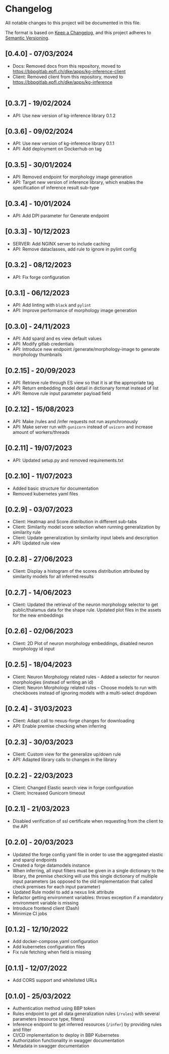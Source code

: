 # Changelog

All notable changes to this project will be documented in this file.

The format is based on [Keep a Changelog](https://keepachangelog.com/en/1.0.0/),
and this project adheres to [Semantic Versioning](https://semver.org/spec/v2.0.0.html).

## [0.4.0] - 07/03/2024

- Docs: Removed docs from this repository, moved to https://bbpgitlab.epfl.ch/dke/apps/kg-inference-client
- Client: Removed client from this repository, moved to https://bbpgitlab.epfl.ch/dke/apps/kg-inference
- 
## [0.3.7] - 19/02/2024

- API: Use new version of kg-inference library 0.1.2

## [0.3.6] - 09/02/2024

- API: Use new version of kg-inference library 0.1.1
- API: Add deployment on Dockerhub on tag

## [0.3.5] - 30/01/2024

- API: Removed endpoint for morphology image generation
- API: Target new version of inference library, which enables the specification of inference result sub-type

## [0.3.4] - 10/01/2024

- API: Add DPI parameter for Generate endpoint

## [0.3.3] - 10/12/2023

- SERVER: Add NGINX server to include caching
- API: Remove dataclasses, add rule to ignore in pylint config

## [0.3.2] - 08/12/2023

- API: Fix forge configuration

## [0.3.1] - 06/12/2023

- API: Add linting with `black` and `pylint`
- API: Improve performance of morphology image generation

## [0.3.0] - 24/11/2023

- API: Add sparql and es view default values
- API: Modify gitlab credentials
- API: Introduce new endpoint /generate/morphology-image to generate morphology thumbnails

## [0.2.15] - 20/09/2023

- API: Retrieve rule through ES view so that it is at the appropriate tag
- API: Return embedding model detail in dictionary format instead of list
- API: Remove rule input parameter payload field

## [0.2.12] - 15/08/2023

- API: Make /rules and /infer requests not run asynchronously
- API: Make server run with `gunicorn` instead of `uvicorn` and increase amount of workers/threads

## [0.2.11] - 19/07/2023

- API: Updated setup.py and removed requirements.txt

## [0.2.10] - 11/07/2023

- Added basic structure for documentation
- Removed kubernetes yaml files

## [0.2.9] - 03/07/2023

- Client: Heatmap and Score distribution in different sub-tabs
- Client: Similarity model score selection when running generalization by similarity rule
- Client: Update generalization by similarity input labels and description
- API: Updated rule view

## [0.2.8] - 27/06/2023

- Client: Display a histogram of the scores distribution attributed by similarity models for all
  inferred results

## [0.2.7] - 14/06/2023

- Client: Updated the retrieval of the neuron morphology selector to get public/thalamus data
  for the shape rule. Updated plot files in the assets for the new embeddings

## [0.2.6] - 02/06/2023

- Client: 2D Plot of neuron morphology embeddings, disabled neuron morphology id input

## [0.2.5] - 18/04/2023

- Client: Neuron Morphology related rules - Added a selector for neuron morphologies (instead of writing an id)
- Client: Neuron Morphology related rules - Choose models to run with checkboxes instead of
  ignoring models with a multi-select dropdown

## [0.2.4] - 31/03/2023

- Client: Adapt call to nexus-forge changes for downloading
- API: Enable premise checking when inferring

## [0.2.3] - 30/03/2023

- Client: Custom view for the generalize up/down rule
- API: Adapted library calls to changes in the library

## [0.2.2] - 22/03/2023

- Client: Changed Elastic search view in forge configuration
- Client: Increased Gunicorn timeout

## [0.2.1] - 21/03/2023

- Disabled verification of ssl certificate when requesting from the client to the API

## [0.2.0] - 20/03/2023

- Updated the forge config yaml file in order to use the aggregated elastic and sparql endpoints
- Created a forge datamodels instance
- When inferring, all input filters must be given in a single dictionary to the library, the premise checking will use
  this single dictionary of multiple input parameters
  (as opposed to the old implementation that called check premises for each input parameter)
- Updated Rule model to add a nexus link attribute
- Refactor getting environment variables: throws exception if a mandatory environment variable is missing
- Introduce frontend client (Dash)
- Minimize CI jobs

## [0.1.2] - 12/10/2022

- Add docker-compose.yaml configuration
- Add kubernetes configuration files
- Fix rule fetching when field is missing

## [0.1.1] - 12/07/2022

- Add CORS support and whitelisted URLs

## [0.1.0] - 25/03/2022

- Authentication method using BBP token
- Rules endpoint to get all data generalization rules (`/rules`) with several parameters (resource type, filters)
- Inference endpoint to get inferred resources (`/infer`) by providing rules and filter
- CI/CD implementation to deploy in BBP Kubernetes
- Authorization functionality in swagger documentation
- Metadata in swagger documentation
